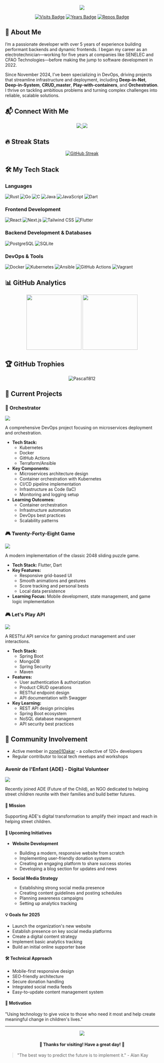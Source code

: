 <div align="center">
 <img src="https://readme-typing-svg.herokuapp.com/?lines=👋+Hi+there!+I'm+Alain+G.+OGOU;Data-Analyst+Developer;DevOps+Lover&center=true&width=380&height=50">

  [![Visits Badge](https://badges.pufler.dev/visits/Alainogou/Alainogou)](https://badges.pufler.dev)
  [![Years Badge](https://badges.pufler.dev/years/Alainogou)](https://badges.pufler.dev)
  [![Repos Badge](https://badges.pufler.dev/repos/Alainogou)](https://badges.pufler.dev)
</div>


## 💫 About Me

I’m a passionate developer with over 5 years of experience building performant backends and dynamic frontends. I began my career as an electrotechnician—working for five years at companies like SENELEC and CFAO Technologies—before making the jump to software development in 2022.

Since November 2024, I’ve been specializing in DevOps, driving projects that streamline infrastructure and deployment, including **Deep-in-Net**, **Deep-in-System**, **CRUD\_master**, **Play-with-containers**, and **Orchestration**. I thrive on tackling ambitious problems and turning complex challenges into reliable, scalable solutions.


## 📬 Connect With Me
<p align="center">
  <a href="https://www.linkedin.com/in/alain-gildas-ogou-08a432250/">
    <img src="https://img.shields.io/badge/-LinkedIn-0077B5?style=for-the-badge&logo=linkedin&logoColor=white"/>
  </a>

  <a href="mailto:alaingildas@gmail.com">
    <img src="https://img.shields.io/badge/-Email-D14836?style=for-the-badge&logo=gmail&logoColor=white"/>
  </a>
</p>

## 🔥 Streak Stats
<div align="center">

  [![GitHub Streak](https://streak-stats.demolab.com?user=Alainogou&theme=highcontrast&mode=weekly)](https://git.io/streak-stats)

</div>

## 🛠️ My Tech Stack

### Languages
![Rust](https://img.shields.io/badge/-Rust-000000?style=for-the-badge&logo=rust&logoColor=white)
![Go](https://img.shields.io/badge/-Go-00ADD8?style=for-the-badge&logo=go&logoColor=white)
![C](https://img.shields.io/badge/-C-A8B9CC?style=for-the-badge&logo=c&logoColor=white)
![Java](https://img.shields.io/badge/-Java-007396?style=for-the-badge&logo=java&logoColor=white)
![JavaScript](https://img.shields.io/badge/-JavaScript-F7DF1E?style=for-the-badge&logo=javascript&logoColor=black)
![Dart](https://img.shields.io/badge/-Dart-0175C2?style=for-the-badge&logo=dart&logoColor=white)

### Frontend Development
![React](https://img.shields.io/badge/-React-61DAFB?style=for-the-badge&logo=react&logoColor=black)
![Next.js](https://img.shields.io/badge/-Next.js-000000?style=for-the-badge&logo=next.js&logoColor=white)
![Tailwind CSS](https://img.shields.io/badge/-Tailwind_CSS-38B2AC?style=for-the-badge&logo=tailwind-css&logoColor=white)
![Flutter](https://img.shields.io/badge/-Flutter-02569B?style=for-the-badge&logo=flutter&logoColor=white)

### Backend Development & Databases
![PostgreSQL](https://img.shields.io/badge/-PostgreSQL-336791?style=for-the-badge&logo=postgresql&logoColor=white)
![SQLite](https://img.shields.io/badge/-SQLite-003B57?style=for-the-badge&logo=sqlite&logoColor=white)

### DevOps & Tools
![Docker](https://img.shields.io/badge/-Docker-2496ED?style=for-the-badge&logo=docker&logoColor=white)
![Kubernetes](https://img.shields.io/badge/-Kubernetes-326CE5?style=for-the-badge&logo=kubernetes&logoColor=white)
![Ansible](https://img.shields.io/badge/-Ansible-EE0000?style=for-the-badge&logo=ansible&logoColor=white)
![GitHub Actions](https://img.shields.io/badge/-GitHub_Actions-2088FF?style=for-the-badge&logo=github-actions&logoColor=white)
![Vagrant](https://img.shields.io/badge/-Vagrant-1868F2?style=for-the-badge&logo=vagrant&logoColor=white)

## 📊 GitHub Analytics
<p align="center">
  <img height="180em" src="https://github-readme-stats.vercel.app/api?username=Pascal1812&show_icons=true&theme=radical"/>
  <img height="180em" src="https://github-readme-stats.vercel.app/api/top-langs/?username=Pascal1812&layout=compact&theme=radical"/>
</p>

## 🏆 GitHub Trophies
<p align="center">
  <img src="https://github-profile-trophy.vercel.app/?username=Pascal1812&theme=radical&no-frame=true&no-bg=true&margin-w=4" alt="Pascal1812" />
</p>

## 🚀 Current Projects

### 🔄 Orchestrator
<img src="https://img.shields.io/badge/Status-Active-green?style=for-the-badge&logo=kubernetes&logoColor=white"/>

A comprehensive DevOps project focusing on microservices deployment and orchestration.
- **Tech Stack:**
  - Kubernetes
  - Docker
  - GitHub Actions
  - Terraform/Ansible
- **Key Components:**
  - Microservices architecture design
  - Container orchestration with Kubernetes
  - CI/CD pipeline implementation
  - Infrastructure as Code (IaC)
  - Monitoring and logging setup
- **Learning Outcomes:**
  - Container orchestration
  - Infrastructure automation
  - DevOps best practices
  - Scalability patterns


### 🎮 Twenty-Forty-Eight Game
<img src="https://img.shields.io/badge/Status-In%20Progress-yellow?style=for-the-badge&logo=flutter&logoColor=white"/>

A modern implementation of the classic 2048 sliding puzzle game.
- **Tech Stack:** Flutter, Dart
- **Key Features:**
  - Responsive grid-based UI
  - Smooth animations and gestures
  - Score tracking and personal bests
  - Local data persistence
- **Learning Focus:** Mobile development, state management, and game logic implementation

### 🎮 Let's Play API
<img src="https://img.shields.io/badge/Status-Development-blue?style=for-the-badge&logo=spring&logoColor=white"/>

A RESTful API service for gaming product management and user interactions.
- **Tech Stack:**
  - Spring Boot
  - MongoDB
  - Spring Security
  - Maven
- **Features:**
  - User authentication & authorization
  - Product CRUD operations
  - RESTful endpoint design
  - API documentation with Swagger
- **Key Learning:**
  - REST API design principles
  - Spring Boot ecosystem
  - NoSQL database management
  - API security best practices

## 🤝 Community Involvement
- Active member in [zone01Dakar](https://www.zone01dakar.sn/) - a collective of 120+ developers
- Regular contributor to local tech meetups and workshops
### Avenir de l'Enfant (ADE) - Digital Volunteer
<img src="https://img.shields.io/badge/Started-May%202024-brightgreen?style=for-the-badge"/>

Recently joined ADE (Future of the Child), an NGO dedicated to helping street children reunite with their families and build better futures.

#### 🎯 Mission
Supporting ADE's digital transformation to amplify their impact and reach in helping street children.

#### 🚀 Upcoming Initiatives
- **Website Development**
  - Building a modern, responsive website from scratch
  - Implementing user-friendly donation systems
  - Creating an engaging platform to share success stories
  - Developing a blog section for updates and news

- **Social Media Strategy**
  - Establishing strong social media presence
  - Creating content guidelines and posting schedules
  - Planning awareness campaigns
  - Setting up analytics tracking

#### 💡 Goals for 2025
- Launch the organization's new website
- Establish presence on key social media platforms
- Create a digital content strategy
- Implement basic analytics tracking
- Build an initial online supporter base

#### 🛠️ Technical Approach
- Mobile-first responsive design
- SEO-friendly architecture
- Secure donation handling
- Integrated social media feeds
- Easy-to-update content management system

#### 💪 Motivation
"Using technology to give voice to those who need it most and help create meaningful change in children's lives."

---

<div align="center">
  <img src="https://komarev.com/ghpvc/?username=Pascal1812&color=blueviolet&style=flat-square">
  <h4>💝 Thanks for visiting! Have a great day! 💝</h4>
</div>

> "The best way to predict the future is to implement it." - Alan Kay
